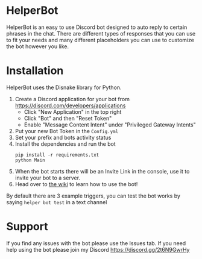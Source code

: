 # HelperBot
HelperBot is an easy to use Discord bot designed to auto reply to certain phrases in the chat.
There are different types of responses that you can use to fit your needs and many different placeholders you can use to customize the bot however you like.

# Installation
HelperBot uses the Disnake library for Python.
1. Create a Discord application for your bot from https://discord.com/developers/applications
   - Click "New Application" in the top right
   - Click "Bot" and then "Reset Token"
   - Enable "Message Content Intent" under "Privileged Gateway Intents"
2. Put your new Bot Token in the `Config.yml`
3. Set your prefix and bots activity status
4. Install the dependencies and run the bot
   ```
   pip install -r requirements.txt
   python Main
   ```
5. When the bot starts there will be an Invite Link in the console, use it to invite your bot to a server.
6. Head over to [the wiki](https://github.com/PadawanAmy/HelperBot/wiki) to learn how to use the bot!

By default there are 3 example triggers, you can test the bot works by saying `helper bot test` in a text channel

# Support
If you find any issues with the bot please use the Issues tab.
If you need help using the bot please join my Discord https://discord.gg/2t6N9GwrHy
